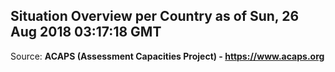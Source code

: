 ## Situation Overview per Country as of Sun, 26 Aug 2018 03:17:18 GMT

Source: **ACAPS (Assessment Capacities Project) - https://www.acaps.org**